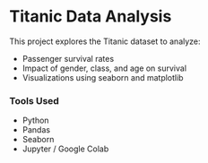 # Titanic Data Analysis

This project explores the Titanic dataset to analyze:
- Passenger survival rates
- Impact of gender, class, and age on survival
- Visualizations using seaborn and matplotlib

### Tools Used
- Python
- Pandas
- Seaborn
- Jupyter / Google Colab
